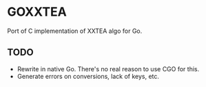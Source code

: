 GOXXTEA
=======

Port of C implementation of XXTEA algo for Go.

TODO
----

 * Rewrite in native Go. There's no real reason to use CGO for this.
 * Generate errors on conversions, lack of keys, etc.

